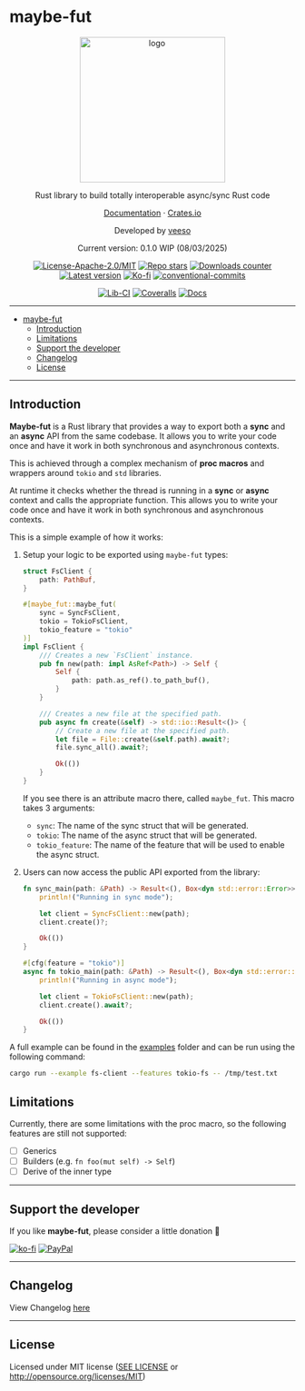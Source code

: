 # maybe-fut

<p align="center">
  <img src="/assets/images/logo.svg" alt="logo" width="256" height="256" />
</p>
<p align="center">Rust library to build totally interoperable async/sync Rust code</p>
<p align="center">
  <a href="https://docs.rs/maybe-fut" target="_blank">Documentation</a>
  ·
  <a href="https://crates.io/crates/maybe-fut" target="_blank">Crates.io</a>
</p>

<p align="center">Developed by <a href="https://veeso.me/">veeso</a>
<p align="center">Current version: 0.1.0 WIP (08/03/2025)</p>

<p align="center">
  <a href="https://opensource.org/licenses/MIT"
    ><img
      src="https://img.shields.io/crates/l/maybe-fut.svg"
      alt="License-Apache-2.0/MIT"
  /></a>
  <a href="https://github.com/veeso/maybe-fut/stargazers"
    ><img
      src="https://img.shields.io/github/stars/veeso/maybe-fut?style=flat"
      alt="Repo stars"
  /></a>
  <a href="https://crates.io/crates/maybe-fut"
    ><img
      src="https://img.shields.io/crates/d/maybe-fut.svg"
      alt="Downloads counter"
  /></a>
  <a href="https://crates.io/crates/maybe-fut"
    ><img
      src="https://img.shields.io/crates/v/maybe-fut.svg"
      alt="Latest version"
  /></a>
  <a href="https://ko-fi.com/veeso">
    <img
      src="https://img.shields.io/badge/donate-ko--fi-red"
      alt="Ko-fi"
  /></a>
  <a href="https://conventionalcommits.org">
    <img
      src="https://img.shields.io/badge/Conventional%20Commits-1.0.0-%23FE5196?logo=conventionalcommits&logoColor=white"
      alt="conventional-commits"
  /></a>
</p>
<p align="center">
  <a href="https://github.com/veeso/maybe-fut/actions"
    ><img
      src="https://github.com/veeso/maybe-fut/actions/workflows/cargo.yml/badge.svg"
      alt="Lib-CI"
  /></a>
  <a href="https://coveralls.io/github/veeso/maybe-fut"
    ><img
      src="https://coveralls.io/repos/github/veeso/maybe-fut/badge.svg"
      alt="Coveralls"
  /></a>
  <a href="https://docs.rs/maybe-fut"
    ><img
      src="https://docs.rs/maybe-fut/badge.svg"
      alt="Docs"
  /></a>
</p>

---

- [maybe-fut](#maybe-fut)
  - [Introduction](#introduction)
  - [Limitations](#limitations)
  - [Support the developer](#support-the-developer)
  - [Changelog](#changelog)
  - [License](#license)

---

## Introduction

**Maybe-fut** is a Rust library that provides a way to export both a **sync** and an **async** API from the same codebase. It allows you to write your code once and have it work in both synchronous and asynchronous contexts.

This is achieved through a complex mechanism of **proc macros** and wrappers around `tokio` and `std` libraries.

At runtime it checks whether the thread is running in a **sync** or **async** context and calls the appropriate function. This allows you to write your code once and have it work in both synchronous and asynchronous contexts.

This is a simple example of how it works:

1. Setup your logic to be exported using `maybe-fut` types:

    ```rust
    struct FsClient {
        path: PathBuf,
    }

    #[maybe_fut::maybe_fut(
        sync = SyncFsClient,
        tokio = TokioFsClient,
        tokio_feature = "tokio"
    )]
    impl FsClient {
        /// Creates a new `FsClient` instance.
        pub fn new(path: impl AsRef<Path>) -> Self {
            Self {
                path: path.as_ref().to_path_buf(),
            }
        }

        /// Creates a new file at the specified path.
        pub async fn create(&self) -> std::io::Result<()> {
            // Create a new file at the specified path.
            let file = File::create(&self.path).await?;
            file.sync_all().await?;

            Ok(())
        }
    }
    ```

    If you see there is an attribute macro there, called `maybe_fut`. This macro takes 3 arguments:

    - `sync`: The name of the sync struct that will be generated.
    - `tokio`: The name of the async struct that will be generated.
    - `tokio_feature`: The name of the feature that will be used to enable the async struct.

2. Users can now access the public API exported from the library:

    ```rust
    fn sync_main(path: &Path) -> Result<(), Box<dyn std::error::Error>> {
        println!("Running in sync mode");

        let client = SyncFsClient::new(path);
        client.create()?;

        Ok(())
    }

    #[cfg(feature = "tokio")]
    async fn tokio_main(path: &Path) -> Result<(), Box<dyn std::error::Error>> {
        println!("Running in async mode");

        let client = TokioFsClient::new(path);
        client.create().await?;

        Ok(())
    }
    ```

A full example can be found in the [examples](./maybe-fut/examples/) folder and can be run using the following command:

```bash
cargo run --example fs-client --features tokio-fs -- /tmp/test.txt
```

## Limitations

Currently, there are some limitations with the proc macro, so the following features are still not supported:

- [ ] Generics
- [ ] Builders (e.g. `fn foo(mut self) -> Self`)
- [ ] Derive of the inner type

---

## Support the developer

If you like **maybe-fut**, please consider a little donation 🥳

[![ko-fi](https://img.shields.io/badge/Ko--fi-F16061?style=for-the-badge&logo=ko-fi&logoColor=white)](https://ko-fi.com/veeso)
[![PayPal](https://img.shields.io/badge/PayPal-00457C?style=for-the-badge&logo=paypal&logoColor=white)](https://www.paypal.me/chrisintin)

---

## Changelog

View Changelog [here](CHANGELOG.md)

---

## License

Licensed under MIT license ([SEE LICENSE](LICENSE) or <http://opensource.org/licenses/MIT>)
